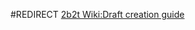 #REDIRECT [2b2t Wiki:Draft creation guide](https://2b2t.miraheze.org/wiki/2b2t_Wiki:Draft_creation_guide)
